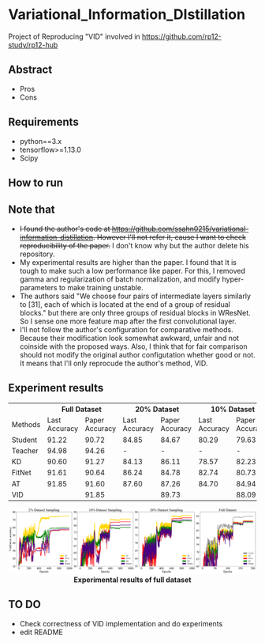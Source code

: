 # Variational_Information_DIstillation
Project of Reproducing "VID" involved in https://github.com/rp12-study/rp12-hub


## Abstract
- Pros
- Cons

## Requirements
* python==3.x
* tensorflow>=1.13.0
* Scipy
## How to run

## Note that
- ~~I found the author's code at https://github.com/ssahn0215/variational-information-distillation. However I'll not refer it, cause I want to check reproducibility of the paper.~~ I don't know why but the author delete his repository.
- My experimental results are higher than the paper. I found that It is tough to make such a low performance like paper. For this, I removed gamma and regularization of batch normalization, and modify hyper-parameters to make training unstable.
- The authors said "We choose four pairs of intermediate layers similarly to [31], each of which is located at the end of a group of residual blocks." but there are only three groups of residual blocks in WResNet. So I sense one more feature map after the first convolutional layer.
- I'll not follow the author's configuration for comparative methods. Because their modification look somewhat awkward, unfair and not coinside with the proposed ways. Also, I think that for fair comparison should not modify the original author configutation whether good or not. It means that I'll only reprocude the author's method, VID.

## Experiment results
<table>
  <tr>
    <th></th><th colspan="2">Full Dataset</th><th colspan="2">20% Dataset</th><th colspan="2">10% Dataset</th><th colspan="2">2% Dataset</th>
  </tr>
  <tr>
    <td>Methods</td><td>Last Accuracy</td><td>Paper Accuracy</td><td>Last Accuracy</td><td>Paper Accuracy</td><td>Last Accuracy</td><td>Paper Accuracy</td><td>Last Accuracy</td><td>Paper Accuracy</td>
  </tr>
  <tr>
<td>Student</td>
    <td> 91.22</td><td> 90.72</td><td> 84.85</td><td> 84.67</td><td> 80.29</td><td> 79.63</td><td> 58.11</td><td> 58.84</td>
  </tr><tr>
<td>Teacher</td>
    <td> 94.98</td><td> 94.26</td><td>   -  </td><td>   -  </td><td>   -  </td><td>   -  </td><td>   -  </td><td>   -  </td>
  </tr><tr>
<td>KD</td>      
    <td> 90.60</td><td> 91.27</td><td> 84.13</td><td> 86.11</td><td> 78.57</td><td> 82.23</td><td> 59.63</td><td> 64.24</td>
  </tr><tr>
<td>FitNet</td>  
    <td> 91.61</td><td> 90.64</td><td> 86.24</td><td> 84.78</td><td> 82.74</td><td> 80.73</td><td> 56.69</td><td> 68.90</td>
  </tr><tr>
<td>AT</td>      
    <td> 91.85</td><td> 91.60</td><td> 87.60</td><td> 87.26</td><td> 84.70</td><td> 84.94</td><td> 74.57</td><td> 73.40</td>
  </tr><tr>
<td>VID</td>    
    <td>      </td><td> 91.85</td><td>      </td><td> 89.73</td><td>      </td><td> 88.09</td><td>      </td><td> 81.59</td>
  </tr>
</table>
<p align="center">
  <img src="plots.png"><br>
  <b>Experimental results of full dataset</b>  
</p>

## TO DO
- Check correctness of VID implementation and do experiments
- edit README
